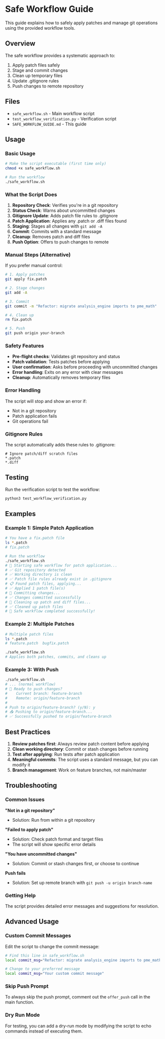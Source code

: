 # Safe Workflow Guide

This guide explains how to safely apply patches and manage git operations using the provided workflow tools.

## Overview

The safe workflow provides a systematic approach to:
1. Apply patch files safely
2. Stage and commit changes
3. Clean up temporary files
4. Update .gitignore rules
5. Push changes to remote repository

## Files

- `safe_workflow.sh` - Main workflow script
- `test_workflow_verification.py` - Verification script
- `SAFE_WORKFLOW_GUIDE.md` - This guide

## Usage

### Basic Usage

```bash
# Make the script executable (first time only)
chmod +x safe_workflow.sh

# Run the workflow
./safe_workflow.sh
```

### What the Script Does

1. **Repository Check**: Verifies you're in a git repository
2. **Status Check**: Warns about uncommitted changes
3. **Gitignore Update**: Adds patch file rules to .gitignore
4. **Patch Application**: Applies any .patch or .diff files found
5. **Staging**: Stages all changes with `git add -A`
6. **Commit**: Commits with a standard message
7. **Cleanup**: Removes patch and diff files
8. **Push Option**: Offers to push changes to remote

### Manual Steps (Alternative)

If you prefer manual control:

```bash
# 1. Apply patches
git apply fix.patch

# 2. Stage changes
git add -A

# 3. Commit
git commit -m "Refactor: migrate analysis_engine imports to pme_math"

# 4. Clean up
rm fix.patch

# 5. Push
git push origin your-branch
```

### Safety Features

- **Pre-flight checks**: Validates git repository and status
- **Patch validation**: Tests patches before applying
- **User confirmation**: Asks before proceeding with uncommitted changes
- **Error handling**: Exits on any error with clear messages
- **Cleanup**: Automatically removes temporary files

### Error Handling

The script will stop and show an error if:
- Not in a git repository
- Patch application fails
- Git operations fail

### Gitignore Rules

The script automatically adds these rules to .gitignore:

```gitignore
# Ignore patch/diff scratch files
*.patch
*.diff
```

## Testing

Run the verification script to test the workflow:

```bash
python3 test_workflow_verification.py
```

## Examples

### Example 1: Simple Patch Application

```bash
# You have a fix.patch file
ls *.patch
# fix.patch

# Run the workflow
./safe_workflow.sh
# 🔧 Starting safe workflow for patch application...
# ✅ Git repository detected
# ✅ Working directory is clean
# ✅ Patch file rules already exist in .gitignore
# 📋 Found patch files, applying...
# ✅ Applied 1 patch file(s)
# 💾 Committing changes...
# ✅ Changes committed successfully
# 🧹 Cleaning up patch and diff files...
# ✅ Cleaned up patch files
# 🎉 Safe workflow completed successfully!
```

### Example 2: Multiple Patches

```bash
# Multiple patch files
ls *.patch
# feature.patch  bugfix.patch

./safe_workflow.sh
# Applies both patches, commits, and cleans up
```

### Example 3: With Push

```bash
./safe_workflow.sh
# ... (normal workflow)
# 🚀 Ready to push changes?
#    Current branch: feature-branch
#    Remote: origin/feature-branch
# 
# Push to origin/feature-branch? (y/N): y
# 📤 Pushing to origin/feature-branch...
# ✅ Successfully pushed to origin/feature-branch
```

## Best Practices

1. **Review patches first**: Always review patch content before applying
2. **Clean working directory**: Commit or stash changes before running
3. **Test after applying**: Run tests after patch application
4. **Meaningful commits**: The script uses a standard message, but you can modify it
5. **Branch management**: Work on feature branches, not main/master

## Troubleshooting

### Common Issues

**"Not in a git repository"**
- Solution: Run from within a git repository

**"Failed to apply patch"**
- Solution: Check patch format and target files
- The script will show specific error details

**"You have uncommitted changes"**
- Solution: Commit or stash changes first, or choose to continue

**Push fails**
- Solution: Set up remote branch with `git push -u origin branch-name`

### Getting Help

The script provides detailed error messages and suggestions for resolution.

## Advanced Usage

### Custom Commit Messages

Edit the script to change the commit message:

```bash
# Find this line in safe_workflow.sh
local commit_msg="Refactor: migrate analysis_engine imports to pme_math"

# Change to your preferred message
local commit_msg="Your custom commit message"
```

### Skip Push Prompt

To always skip the push prompt, comment out the `offer_push` call in the main function.

### Dry Run Mode

For testing, you can add a dry-run mode by modifying the script to echo commands instead of executing them. 